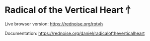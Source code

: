 # Radical of the Vertical Heart 忄

Live browser version: https://rednoise.org/rotvh

Documentation: https://rednoise.org/daniel/radicaloftheverticalheart
